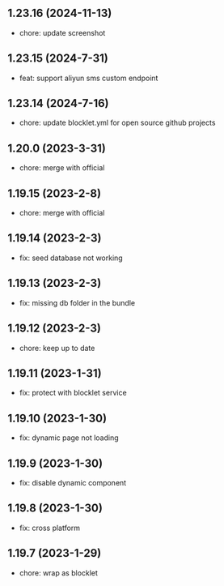 ## 1.23.16 (2024-11-13)

- chore: update screenshot

## 1.23.15 (2024-7-31)

- feat: support aliyun sms custom endpoint

## 1.23.14 (2024-7-16)

- chore: update blocklet.yml for open source github projects

## 1.20.0 (2023-3-31)

- chore: merge with official

## 1.19.15 (2023-2-8)

- chore: merge with official

## 1.19.14 (2023-2-3)

- fix: seed database not working

## 1.19.13 (2023-2-3)

- fix: missing db folder in the bundle

## 1.19.12 (2023-2-3)

- chore: keep up to date

## 1.19.11 (2023-1-31)

- fix: protect with blocklet service

## 1.19.10 (2023-1-30)

- fix: dynamic page not loading

## 1.19.9 (2023-1-30)

- fix: disable dynamic component

## 1.19.8 (2023-1-30)

- fix: cross platform

## 1.19.7 (2023-1-29)

- chore: wrap as blocklet
